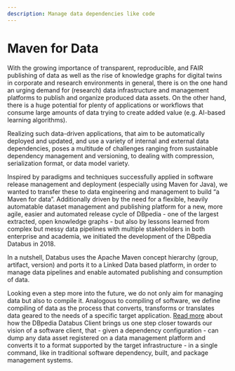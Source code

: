 ```yaml
---
description: Manage data dependencies like code
---
```


# Maven for Data

With the growing importance of transparent, reproducible, and FAIR publishing of data as well as the rise of knowledge graphs for digital twins in corporate and research environments in general, there is on the one hand an urging demand for (research) data infrastructure and management platforms to publish and organize produced data assets. On the other hand, there is a huge potential for plenty of applications or workflows that consume large amounts of data trying to create added value (e.g. AI-based learning algorithms).

Realizing such data-driven applications, that aim to be automatically deployed and updated, and use a variety of internal and external data dependencies, poses a multitude of challenges ranging from sustainable dependency management and versioning, to dealing with compression, serialization format, or data model variety.

Inspired by paradigms and techniques successfully applied in software release management and deployment (especially using Maven for Java), we wanted to transfer these to data engineering and management to build “a Maven for data”. Additionally driven by the need for a flexible, heavily automatable dataset management and publishing platform for a new, more agile, easier and automated release cycle of DBpedia - one of the largest extracted, open knowledge graphs - but also by lessons learned from complex but messy data pipelines with multiple stakeholders in both enterprise and academia, we initiated the development of the DBpedia Databus in 2018.

In a nutshell, Databus uses the Apache Maven concept hierarchy (group, artifact, version) and ports it to a Linked Data based platform, in order to manage data pipelines and enable automated publishing and consumption of data.

Looking even a step more into the future, we do not only aim for managing data but also to compile it. Analogous to compiling of software, we define compiling of data as the process that converts, transforms or translates data geared to the needs of a specific target application. [Read more](https://app.gitbook.com/o/Dz3wya1SHjtZLb1v9jl1/s/wINJO48slvfMZ42bjn18/) about how the DBpedia Databus Client brings us one step closer towards our vision of a software client, that - given a dependency configuration - can dump any data asset registered on a data management platform and converts it to a format supported by the target infrastructure - in a single command, like in traditional software dependency, built, and package management systems.
